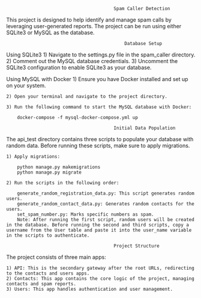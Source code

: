 
                                            Spam Caller Detection

This project is designed to help identify and manage spam calls by leveraging user-generated reports. The project can be run using either SQLite3 or MySQL as the database.


                                                Database Setup


Using SQLite3
    1) Navigate to the settings.py file in the spam_caller directory.
    2) Comment out the MySQL database credentials.
    3) Uncomment the SQLite3 configuration to enable SQLite3 as your database.
    
Using MySQL with Docker
    1) Ensure you have Docker installed and set up on your system.

    2) Open your terminal and navigate to the project directory.

    3) Run the following command to start the MySQL database with Docker:

        docker-compose -f mysql-docker-compose.yml up

                                            Initial Data Population
The api_test directory contains three scripts to populate your database with random data. Before running these scripts, make sure to apply migrations.

    1) Apply migrations:

        python manage.py makemigrations
        python manage.py migrate

    2) Run the scripts in the following order:

        generate_random_registration_data.py: This script generates random users.
        generate_random_contact_data.py: Generates random contacts for the users.
        set_spam_number.py: Marks specific numbers as spam.
        Note: After running the first script, random users will be created in the database. Before running the second and third scripts, copy a username from the User table and paste it into the user_name variable in the scripts to authenticate.

                                            Project Structure
The project consists of three main apps:

    1) API: This is the secondary gateway after the root URLs, redirecting to the contacts and users apps.
    2) Contacts: This app contains the core logic of the project, managing contacts and spam reports.
    3) Users: This app handles authentication and user management.
